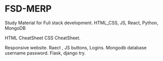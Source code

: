 # FSD-MERP
Study Material for Full stack development. HTML_CSS, JS, React, Python, MongoDB

HTML CheatSheet
CSS CheatSheet.

Responsive website.
Raect , JS buttons, Logins.
Mongodb database username password.
Flask, django try.
